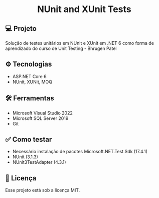 <h1 align="center">NUnit and XUnit Tests</h1>

## 💻 Projeto

Solução de testes unitários em NUnit e XUnit em .NET 6 como forma de aprendizado do curso de Unit Testing - Bhrugen Patel


## ⚙️ Tecnologias

- ASP.NET Core 6
- NUnit, XUNit, MOQ

## 🛠️ Ferramentas
- Microsoft Visual Studio 2022
- Microsoft SQL Server 2019
- Git

## ✅ Como testar
- Necessário instalação de pacotes Microsoft.NET.Test.Sdk (17.4.1)
- NUnit (3.1.3)
- NUnit3TestAdapter (4.3.1)
## :memo: Licença

Esse projeto está sob a licença MIT.
